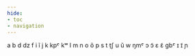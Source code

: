 ```yaml
---
hide:
- toc
- navigation
---
```

a
b
d
dz
f
i
ĩ
j
k
kpˤ
kʷ
l
m
n
o
õ
p
s
t
t̠ʃ
u
ũ
w
ŋmˤ
ɔ
ɔ̃
ɛ
ɛ̃
ɡbˤ
ɪ
ɪ̃
ɲ
